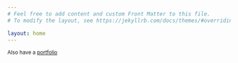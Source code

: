 ```yaml
---
# Feel free to add content and custom Front Matter to this file.
# To modify the layout, see https://jekyllrb.com/docs/themes/#overriding-theme-defaults

layout: home
---
```

<small>
	Also have a <a href="https://iamcaye.github.io/portfolio" target="noopener">portfolio</a>
</small>
